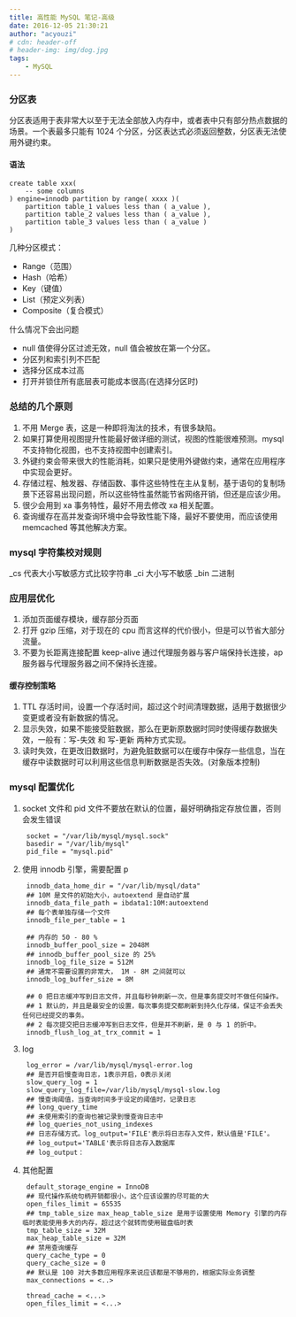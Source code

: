 ```yaml
---
title: 高性能 MySQL 笔记-高级
date: 2016-12-05 21:30:21
author: "acyouzi"
# cdn: header-off
# header-img: img/dog.jpg
tags:
	- MySQL
---
```


### 分区表
分区表适用于表非常大以至于无法全部放入内存中，或者表中只有部分热点数据的场景。一个表最多只能有 1024 个分区，分区表达式必须返回整数，分区表无法使用外键约束。

#### 语法

    create table xxx(
        -- some columns
    ) engine=innodb partition by range( xxxx )(
        partition table_1 values less than ( a_value ),
        partition table_2 values less than ( a_value ),
        partition table_3 values less than ( a_value )
    )

几种分区模式：
* Range（范围） 
* Hash（哈希） 
* Key（键值） 
* List（预定义列表）
* Composite（复合模式）

什么情况下会出问题
* null 值使得分区过滤无效，null 值会被放在第一个分区。
* 分区列和索引列不匹配
* 选择分区成本过高
* 打开并锁住所有底层表可能成本很高(在选择分区时)

### 总结的几个原则
1. 不用 Merge 表，这是一种即将淘汰的技术，有很多缺陷。
2. 如果打算使用视图提升性能最好做详细的测试，视图的性能很难预测。mysql 不支持物化视图，也不支持视图中创建索引。
3. 外键约束会带来很大的性能消耗，如果只是使用外键做约束，通常在应用程序中实现会更好。
4. 存储过程、触发器、存储函数、事件这些特性在主从复制，基于语句的复制场景下还容易出现问题，所以这些特性虽然能节省网络开销，但还是应该少用。
5. 很少会用到 xa 事务特性，最好不用去修改 xa 相关配置。
6. 查询缓存在高并发查询环境中会导致性能下降，最好不要使用，而应该使用 memcached 等其他解决方案。

### mysql 字符集校对规则
_cs  代表大小写敏感方式比较字符串
_ci  大小写不敏感
_bin 二进制

### 应用层优化
1. 添加页面缓存模块，缓存部分页面
2. 打开 gzip 压缩，对于现在的 cpu 而言这样的代价很小，但是可以节省大部分流量。
3. 不要为长距离连接配置 keep-alive 通过代理服务器与客户端保持长连接，ap 服务器与代理服务器之间不保持长连接。

#### 缓存控制策略
1. TTL 存活时间，设置一个存活时间，超过这个时间清理数据，适用于数据很少变更或者没有新数据的情况。
2. 显示失效，如果不能接受脏数据，那么在更新原数据时同时使得缓存数据失效，一般有：写-失效 和 写-更新 两种方式实现。
3. 读时失效，在更改旧数据时，为避免脏数据可以在缓存中保存一些信息，当在缓存中读数据时可以利用这些信息判断数据是否失效。(对象版本控制)

### mysql 配置优化
1. socket 文件和 pid 文件不要放在默认的位置，最好明确指定存放位置，否则会发生错误
        
        socket = "/var/lib/mysql/mysql.sock"
        basedir = "/var/lib/mysql" 
        pid_file = "mysql.pid"

2. 使用 innodb 引擎，需要配置 p
        
        innodb_data_home_dir = "/var/lib/mysql/data"
        ## 10M 是文件的初始大小，autoextend 是自动扩展
        innodb_data_file_path = ibdata1:10M:autoextend 
        ## 每个表单独存储一个文件
        innodb_file_per_table = 1
        
        ## 内存的 50 - 80 %
        innodb_buffer_pool_size = 2048M
        ## innodb_buffer_pool_size 的 25%
        innodb_log_file_size = 512M
        ## 通常不需要设置的非常大， 1M - 8M 之间就可以
        innodb_log_buffer_size = 8M
        
        ## 0 把日志缓冲写到日志文件，并且每秒钟刷新一次，但是事务提交时不做任何操作。
        ## 1 默认的，并且是最安全的设置，每次事务提交都刷新到持久化存储，保证不会丢失任何已经提交的事务。
        ## 2 每次提交把日志缓冲写到日志文件，但是并不刷新，是 0 与 1 的折中。
        innodb_flush_log_at_trx_commit = 1

3. log

        log_error = /var/lib/mysql/mysql-error.log
        ## 是否开启慢查询日志，1表示开启，0表示关闭
        slow_query_log = 1
        slow_query_log_file=/var/lib/mysql/mysql-slow.log
        ## 慢查询阈值，当查询时间多于设定的阈值时，记录日志
        ## long_query_time
        ## 未使用索引的查询也被记录到慢查询日志中
        ## log_queries_not_using_indexes
        ## 日志存储方式。log_output='FILE'表示将日志存入文件，默认值是'FILE'。
        ## log_output='TABLE'表示将日志存入数据库
        ## log_output：
        
4. 其他配置
        
        default_storage_engine = InnoDB 
        ## 现代操作系统句柄开销都很小，这个应该设置的尽可能的大
        open_files_limit = 65535
        ## tmp_table_size max_heap_table_size 是用于设置使用 Memory 引擎的内存临时表能使用多大的内存，超过这个就转而使用磁盘临时表
        tmp_table_size = 32M
        max_heap_table_size = 32M
        ## 禁用查询缓存
        query_cache_type = 0
        query_cache_size = 0
        ## 默认是 100 对大多数应用程序来说应该都是不够用的，根据实际业务调整
        max_connections = <..>

        thread_cache = <...>
        open_files_limit = <...>
